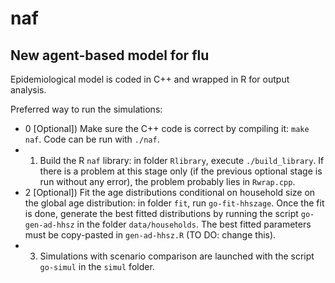 # naf
## New agent-based model for flu

Epidemiological model is coded in C++ and wrapped in R for output analysis. 

Preferred way to run the simulations:
* 0 [Optional]) Make sure the C++ code is correct by compiling it: `make naf`. Code can be run with `./naf`.
* 1) Build the R `naf` library: in folder `Rlibrary`, execute `./build_library`. If there is a problem at this stage only (if the previous optional stage is run without any error), the problem probably lies in `Rwrap.cpp`.
* 2 [Optional]) Fit the age distributions conditional on household size on the global age distribution: in folder `fit`, run `go-fit-hhszage`. Once the fit is done, generate the best fitted distributions by running the script `go-gen-ad-hhsz` in the folder `data/households`. The best fitted parameters must be copy-pasted in `gen-ad-hhsz.R` (TO DO: change this).
* 3) Simulations with scenario comparison are launched with the script `go-simul` in the `simul` folder.  



